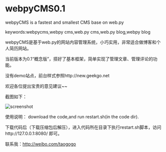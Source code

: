 webpyCMS0.1
========

webpyCMS is a fastest and smallest CMS base on web.py

keywords:webpycms,webpy cms,web.py cms,web.py blog,webpy blog


webpyCMS是基于web.py的网站内容管理系统，小巧实用，非常适合做博客和个人简历网站。

当前版本为0.1“概念版”，搭好了基本框架，简单实现了管理文章、管理评论的功能。

没有demo站点，前台样式参照http://new.geekgo.net

欢迎各位提出宝贵的意见建议~~

截图如下：

![screenshot](http://ww1.sinaimg.cn/large/6926e2a7jw1e5nx973ynxj20go08aq3m.jpg)


使用说明：
download the code,and run restart.sh(in the code dir).

下载代码后（下载压缩包后解压），进入代码所在目录下执行restart.sh脚本，访问http://127.0.0.1:8080/ 即可。


联系我：http://weibo.com/taogogo
